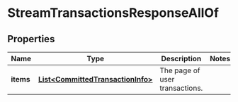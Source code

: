 

# StreamTransactionsResponseAllOf


## Properties

| Name | Type | Description | Notes |
|------------ | ------------- | ------------- | -------------|
|**items** | [**List&lt;CommittedTransactionInfo&gt;**](CommittedTransactionInfo.md) | The page of user transactions. |  |



